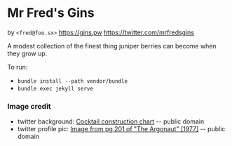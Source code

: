 # Mr Fred's Gins

by `<fred@foo.sx>`
https://gins.pw
https://twitter.com/mrfredsgins

A modest collection of the finest thing juniper berries can become when they grow up.

To run:
* `bundle install --path vendor/bundle`
* `bundle exec jekyll serve`

### Image credit
* twitter background: [Cocktail construction chart](https://commons.wikimedia.org/wiki/Category:Cocktails#/media/File:Cocktail_Construction_Chart.jpg) -- public domain
* twitter profile pic: [Image from pg 201 of "The Argonaut" [1977]](https://www.flickr.com/photos/internetarchivebookimages/14586883287/) -- public domain
